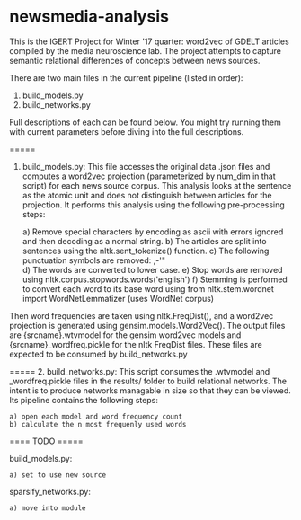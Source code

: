 # newsmedia-analysis
This is the IGERT Project for Winter '17 quarter: word2vec of GDELT articles compiled by the media neuroscience lab. The project attempts to capture semantic relational differences of concepts between news sources.

There are two main files in the current pipeline (listed in order):

1. build_models.py
2. build_networks.py

Full descriptions of each can be found below. You might try running them with current parameters before diving into the full descriptions.

=====
1. build_models.py: This file accesses the original data .json files and computes a word2vec projection (parameterized by num_dim in that script) for each news source corpus. This analysis looks at the sentence as the atomic unit and does not distinguish between articles for the projection. It performs this analysis using the following pre-processing steps:

    a) Remove special characters by encoding as ascii with errors ignored and then decoding as a normal string.
    b) The articles are split into sentences using the nltk.sent_tokenize() function.
    c) The following punctuation symbols are removed: ,-'"\
    d) The words are converted to lower case.
    e) Stop words are removed using nltk.corpus.stopwords.words('english')
    f) Stemming is performed to convert each word to its base word using from nltk.stem.wordnet import WordNetLemmatizer (uses WordNet corpus)

Then word frequencies are taken using nltk.FreqDist(), and a word2vec projection is generated using gensim.models.Word2Vec(). The output files are {srcname}.wtvmodel for the gensim word2vec models and {srcname}_wordfreq.pickle for the nltk FreqDist files. These files are expected to be consumed by build_networks.py

=====
2. build_networks.py: This script consumes the .wtvmodel and _wordfreq.pickle files in the results/ folder to build relational networks. The intent is to produce networks managable in size so that they can be viewed. Its pipeline contains the following steps:

    a) open each model and word frequency count
    b) calculate the n most frequenly used words


==== TODO ===== 

build_models.py:

	a) set to use new source

sparsify_networks.py:

	a) move into module


